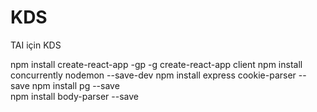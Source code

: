 # KDS
TAI için KDS


npm install create-react-app -gp -g
create-react-app client 
npm install concurrently nodemon --save-dev
npm install express cookie-parser --save 
npm install pg --save      
 npm install body-parser --save